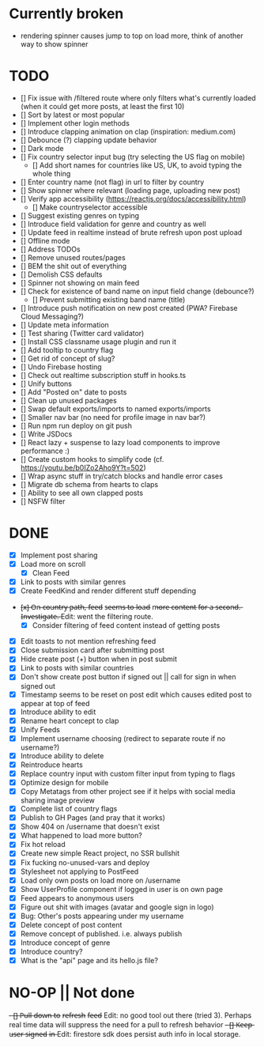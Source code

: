 # Currently broken

- rendering spinner causes jump to top on load more, think of another way to show spinner

# TODO

- [] Fix issue with /filtered route where only filters what's currently loaded (when it could get more posts, at least the first 10)
- [] Sort by latest or most popular
- [] Implement other login methods
- [] Introduce clapping animation on clap (inspiration: medium.com)
- [] Debounce (?) clapping update behavior
- [] Dark mode
- [] Fix country selector input bug (try selecting the US flag on mobile)
  - [] Add short names for countries like US, UK, to avoid typing the whole thing
- [] Enter country name (not flag) in url to filter by country
- [] Show spinner where relevant (loading page, uploading new post)
- [] Verify app accessibility (https://reactjs.org/docs/accessibility.html)
  - [] Make countryselector accessible
- [] Suggest existing genres on typing
- [] Introduce field validation for genre and country as well
- [] Update feed in realtime instead of brute refresh upon post upload
- [] Offline mode
- [] Address TODOs
- [] Remove unused routes/pages
- [] BEM the shit out of everything
- [] Demolish CSS defaults
- [] Spinner not showing on main feed
- [] Check for existence of band name on input field change (debounce?)
  - [] Prevent submitting existing band name (title)
- [] Introduce push notification on new post created (PWA? Firebase Cloud Messaging?)
- [] Update meta information
- [] Test sharing (Twitter card validator)
- [] Install CSS classname usage plugin and run it
- [] Add tooltip to country flag
- [] Get rid of concept of slug?
- [] Undo Firebase hosting
- [] Check out realtime subscription stuff in hooks.ts
- [] Unify buttons
- [] Add "Posted on" date to posts
- [] Clean up unused packages
- [] Swap default exports/imports to named exports/imports
- [] Smaller nav bar (no need for profile image in nav bar?)
- [] Run npm run deploy on git push
- [] Write JSDocs
- [] React lazy + suspense to lazy load components to improve performance :)
- [] Create custom hooks to simplify code (cf. https://youtu.be/b0IZo2Aho9Y?t=502)
- [] Wrap async stuff in try/catch blocks and handle error cases
- [] Migrate db schema from hearts to claps
- [] Ability to see all own clapped posts
- [] NSFW filter

# DONE

- [x] Implement post sharing
- [x] Load more on scroll
  - [x] Clean Feed
- [x] Link to posts with similar genres
- [x] Create FeedKind and render different stuff depending
- [̶x̶]̶ O̶n̶ c̶o̶u̶n̶t̶r̶y̶ p̶a̶t̶h̶,̶ f̶e̶e̶d̶ s̶e̶e̶m̶s̶ t̶o̶ l̶o̶a̶d̶ m̶o̶r̶e̶ c̶o̶n̶t̶e̶n̶t̶ f̶o̶r̶ a̶ s̶e̶c̶o̶n̶d̶.̶ I̶n̶v̶e̶s̶t̶i̶g̶a̶t̶e̶.̶ Edit: went the filtering route.
  - [x] Consider filtering of feed content instead of getting posts
- [x] Edit toasts to not mention refreshing feed
- [x] Close submission card after submitting post
- [x] Hide create post (+) button when in post submit
- [x] Link to posts with similar countries
- [x] Don't show create post button if signed out || call for sign in when signed out
- [x] Timestamp seems to be reset on post edit which causes edited post to appear at top of feed
- [x] Introduce ability to edit
- [x] Rename heart concept to clap
- [x] Unify Feeds
- [x] Implement username choosing (redirect to separate route if no username?)
- [x] Introduce ability to delete
- [x] Reintroduce hearts
- [x] Replace country input with custom filter input from typing to flags
- [x] Optimize design for mobile
- [x] Copy Metatags from other project see if it helps with social media sharing image preview
- [x] Complete list of country flags
- [x] Publish to GH Pages (and pray that it works)
- [x] Show 404 on /username that doesn't exist
- [x] What happened to load more button?
- [x] Fix hot reload
- [x] Create new simple React project, no SSR bullshit
- [x] Fix fucking no-unused-vars and deploy
- [x] Stylesheet not applying to PostFeed
- [x] Load only own posts on load more on /username
- [x] Show UserProfile component if logged in user is on own page
- [x] Feed appears to anonymous users
- [x] Figure out shit with images (avatar and google sign in logo)
- [x] Bug: Other's posts appearing under my username
- [x] Delete concept of post content
- [x] Remove concept of published. i.e. always publish
- [x] Introduce concept of genre
- [x] Introduce country?
- [x] What is the "api" page and its hello.js file?

# NO-OP || Not done

-̶ [̶]̶ P̶u̶l̶l̶ d̶o̶w̶n̶ t̶o̶ r̶e̶f̶r̶e̶s̶h̶ f̶e̶e̶d̶ Edit: no good tool out there (tried 3). Perhaps real time data will suppress the need for a pull to refresh behavior
-̶ [̶]̶ K̶e̶e̶p̶ u̶s̶e̶r̶ s̶i̶g̶n̶e̶d̶ i̶n̶ Edit: firestore sdk does persist auth info in local storage.
